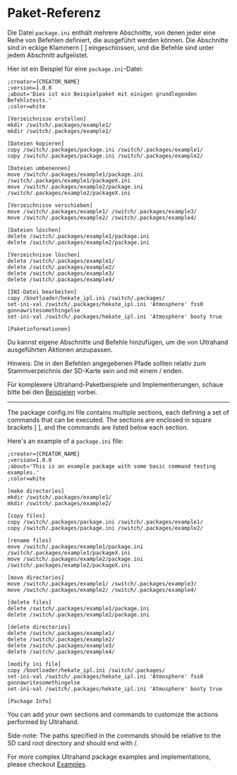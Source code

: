 # Paket-Referenz

Die Datei `package.ini` enthält mehrere Abschnitte, von denen jeder eine Reihe von Befehlen definiert, die ausgeführt werden können. Die Abschnitte sind in eckige Klammern [ ] eingeschlossen, und die Befehle sind unter jedem Abschnitt aufgelistet.

Hier ist ein Beispiel für eine `package.ini`-Datei:

```
;creator={CREATOR_NAME}
;version=1.0.0
;about='Dies ist ein Beispielpaket mit einigen grundlegenden Befehlstests.'
;color=white

[Verzeichnisse erstellen]
mkdir /switch/.packages/example1/
mkdir /switch/.packages/example2/

[Dateien kopieren]
copy /switch/.packages/package.ini /switch/.packages/example1/
copy /switch/.packages/package.ini /switch/.packages/example2/

[Dateien umbenennen]
move /switch/.packages/example1/package.ini /switch/.packages/example1/packageX.ini
move /switch/.packages/example2/package.ini /switch/.packages/example2/packageX.ini

[Verzeichnisse verschieben]
move /switch/.packages/example1/ /switch/.packages/example3/
move /switch/.packages/example2/ /switch/.packages/example4/

[Dateien löschen]
delete /switch/.packages/example1/package.ini
delete /switch/.packages/example2/package.ini

[Verzeichnisse löschen]
delete /switch/.packages/example1/
delete /switch/.packages/example2/
delete /switch/.packages/example3/
delete /switch/.packages/example4/

[INI-Datei bearbeiten]
copy /bootloader/hekate_ipl.ini /switch/.packages/
set-ini-val /switch/.packages/hekate_ipl.ini 'Atmosphere' fss0 gonnawritesomethingelse
set-ini-val ​/switch/.packages/hekate_ipl.ini 'Atmosphere' booty true

[Paketinformationen]
```

Du kannst eigene Abschnitte und Befehle hinzufügen, um die von Ultrahand ausgeführten Aktionen anzupassen.

Hinweis: Die in den Befehlen angegebenen Pfade sollten relativ zum Stammverzeichnis der SD-Karte sein und mit einem / enden.

Für komplexere Ultrahand-Paketbeispiele und Implementierungen, schaue bitte bei den [Beispielen](https://github.com/ppkantorski/Ultrahand-Overlay/tree/main/examples) vorbei.

---

The package config.ini file contains multiple sections, each defining a set of commands that can be executed. The sections are enclosed in square brackets [ ], and the commands are listed below each section.

Here's an example of a `package.ini` file:

```
;creator={CREATOR_NAME}
;version=1.0.0
;about='This is an example package with some basic command testing examples.'
;color=white

[make directories]
mkdir /switch/.packages/example1/
mkdir /switch/.packages/example2/

[copy files]
copy /switch/.packages/package.ini /switch/.packages/example1/
copy /switch/.packages/package.ini /switch/.packages/example2/

[rename files]
move /switch/.packages/example1/package.ini /switch/.packages/example1/packageX.ini
move /switch/.packages/example2/package.ini /switch/.packages/example2/packageX.ini

[move directories]
move /switch/.packages/example1/ /switch/.packages/example3/
move /switch/.packages/example2/ /switch/.packages/example4/

[delete files]
delete /switch/.packages/example1/package.ini
delete /switch/.packages/example2/package.ini

[delete directories]
delete /switch/.packages/example1/
delete /switch/.packages/example2/
delete /switch/.packages/example3/
delete /switch/.packages/example4/

[modify ini file]
copy /bootloader/hekate_ipl.ini /switch/.packages/
set-ini-val /switch/.packages/hekate_ipl.ini 'Atmosphere' fss0 gonnawritesomethingelse
set-ini-val ​/switch/.packages/hekate_ipl.ini 'Atmosphere' booty true

[Package Info]
```

You can add your own sections and commands to customize the actions performed by Ultrahand.

Side-note: The paths specified in the commands should be relative to the SD card root directory and should end with /.

For more complex Ultrahand package examples and implementations, please checkout [Examples](https://github.com/ppkantorski/Ultrahand-Overlay/tree/main/examples).
